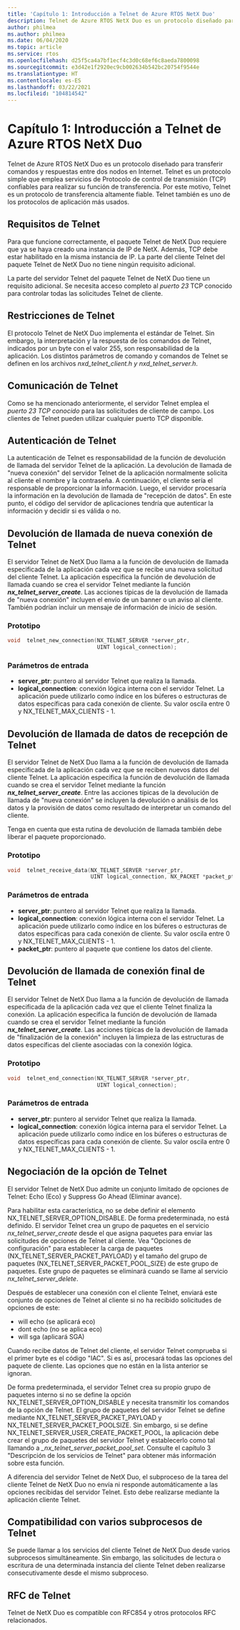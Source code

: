 ```yaml
---
title: 'Capítulo 1: Introducción a Telnet de Azure RTOS NetX Duo'
description: Telnet de Azure RTOS NetX Duo es un protocolo diseñado para transferir comandos y respuestas entre dos nodos en Internet.
author: philmea
ms.author: philmea
ms.date: 06/04/2020
ms.topic: article
ms.service: rtos
ms.openlocfilehash: d25f5ca4a7bf1ecf4c3d0c68ef6c8aeda7800098
ms.sourcegitcommit: e3d42e1f2920ec9cb002634b542bc20754f9544e
ms.translationtype: HT
ms.contentlocale: es-ES
ms.lasthandoff: 03/22/2021
ms.locfileid: "104814542"
---
```

# <a name="chapter-1---introduction-to-the-azure-rtos-netx-duo-telnet"></a>Capítulo 1: Introducción a Telnet de Azure RTOS NetX Duo

Telnet de Azure RTOS NetX Duo es un protocolo diseñado para transferir comandos y respuestas entre dos nodos en Internet. Telnet es un protocolo simple que emplea servicios de Protocolo de control de transmisión (TCP) confiables para realizar su función de transferencia. Por este motivo, Telnet es un protocolo de transferencia altamente fiable. Telnet también es uno de los protocolos de aplicación más usados.

## <a name="telnet-requirements"></a>Requisitos de Telnet

Para que funcione correctamente, el paquete Telnet de NetX Duo requiere que ya se haya creado una instancia de IP de NetX. Además, TCP debe estar habilitado en la misma instancia de IP. La parte del cliente Telnet del paquete Telnet de NetX Duo no tiene ningún requisito adicional.

La parte del servidor Telnet del paquete Telnet de NetX Duo tiene un requisito adicional. Se necesita acceso completo al *puerto 23* TCP conocido para controlar todas las solicitudes Telnet de cliente.

## <a name="telnet-constraints"></a>Restricciones de Telnet 

El protocolo Telnet de NetX Duo implementa el estándar de Telnet. Sin embargo, la interpretación y la respuesta de los comandos de Telnet, indicados por un byte con el valor 255, son responsabilidad de la aplicación. Los distintos parámetros de comando y comandos de Telnet se definen en los archivos *nxd_telnet_client.h y nxd_telnet_server.h*.

## <a name="telnet-communication"></a>Comunicación de Telnet

Como se ha mencionado anteriormente, el servidor Telnet emplea el *puerto 23 TCP conocido* para las solicitudes de cliente de campo. Los clientes de Telnet pueden utilizar cualquier puerto TCP disponible.

## <a name="telnet-authentication"></a>Autenticación de Telnet

La autenticación de Telnet es responsabilidad de la función de devolución de llamada del servidor Telnet de la aplicación. La devolución de llamada de "nueva conexión" del servidor Telnet de la aplicación normalmente solicita al cliente el nombre y la contraseña. A continuación, el cliente sería el responsable de proporcionar la información. Luego, el servidor procesaría la información en la devolución de llamada de "recepción de datos". En este punto, el código del servidor de aplicaciones tendría que autenticar la información y decidir si es válida o no.

## <a name="telnet-new-connection-callback"></a>Devolución de llamada de nueva conexión de Telnet

El servidor Telnet de NetX Duo llama a la función de devolución de llamada especificada de la aplicación cada vez que se recibe una nueva solicitud del cliente Telnet. La aplicación especifica la función de devolución de llamada cuando se crea el servidor Telnet mediante la función ***nx_telnet_server_create***. Las acciones típicas de la devolución de llamada de "nueva conexión" incluyen el envío de un banner o un aviso al cliente. También podrían incluir un mensaje de información de inicio de sesión.

### <a name="prototype"></a>Prototipo

```c
void  telnet_new_connection(NX_TELNET_SERVER *server_ptr, 
                            UINT logical_connection);
```

### <a name="input-parameters"></a>Parámetros de entrada

- **server_ptr**: puntero al servidor Telnet que realiza la llamada.
- **logical_connection**: conexión lógica interna con el servidor Telnet. La aplicación puede utilizarlo como índice en los búferes o estructuras de datos específicas para cada conexión de cliente. Su valor oscila entre 0 y NX_TELNET_MAX_CLIENTS - 1.

## <a name="telnet-receive-data-callback"></a>Devolución de llamada de datos de recepción de Telnet

El servidor Telnet de NetX Duo llama a la función de devolución de llamada especificada de la aplicación cada vez que se reciben nuevos datos del cliente Telnet. La aplicación especifica la función de devolución de llamada cuando se crea el servidor Telnet mediante la función ***nx_telnet_server_create***. Entre las acciones típicas de la devolución de llamada de "nueva conexión" se incluyen la devolución o análisis de los datos y la provisión de datos como resultado de interpretar un comando del cliente.

Tenga en cuenta que esta rutina de devolución de llamada también debe liberar el paquete proporcionado.

### <a name="prototype"></a>Prototipo

```c
void  telnet_receive_data(NX_TELNET_SERVER *server_ptr, 
                          UINT logical_connection, NX_PACKET *packet_ptr);
```
### <a name="input-parameters"></a>Parámetros de entrada

- **server_ptr**: puntero al servidor Telnet que realiza la llamada.
- **logical_connection**: conexión lógica interna con el servidor Telnet. La aplicación puede utilizarlo como índice en los búferes o estructuras de datos específicas para cada conexión de cliente. Su valor oscila entre 0 y NX_TELNET_MAX_CLIENTS - 1.
- **packet_ptr**: puntero al paquete que contiene los datos del cliente.

## <a name="telnet-end-connection-callback"></a>Devolución de llamada de conexión final de Telnet

El servidor Telnet de NetX Duo llama a la función de devolución de llamada especificada de la aplicación cada vez que el cliente Telnet finaliza la conexión. La aplicación especifica la función de devolución de llamada cuando se crea el servidor Telnet mediante la función ***nx_telnet_server_create***. Las acciones típicas de la devolución de llamada de "finalización de la conexión" incluyen la limpieza de las estructuras de datos específicas del cliente asociadas con la conexión lógica.

### <a name="prototype"></a>Prototipo
```c
void  telnet_end_connection(NX_TELNET_SERVER *server_ptr, 
                            UINT logical_connection);
```

### <a name="input-parameters"></a>Parámetros de entrada

- **server_ptr**: puntero al servidor Telnet que realiza la llamada.
- **logical_connection**: conexión lógica interna para el servidor Telnet. La aplicación puede utilizarlo como índice en los búferes o estructuras de datos específicas para cada conexión de cliente. Su valor oscila entre 0 y NX_TELNET_MAX_CLIENTS - 1.

## <a name="telnet-option-negotiation"></a>Negociación de la opción de Telnet

El servidor Telnet de NetX Duo admite un conjunto limitado de opciones de Telnet: Echo (Eco) y Suppress Go Ahead (Eliminar avance).

Para habilitar esta característica, no se debe definir el elemento NX_TELNET_SERVER_OPTION_DISABLE. De forma predeterminada, no está definido. El servidor Telnet crea un grupo de paquetes en el servicio *nx_telnet_server_create* desde el que asigna paquetes para enviar las solicitudes de opciones de Telnet al cliente. Vea "Opciones de configuración" para establecer la carga de paquetes (NX_TELNET_SERVER_PACKET_PAYLOAD) y el tamaño del grupo de paquetes (NX_TELNET_SERVER_PACKET_POOL_SIZE) de este grupo de paquetes. Este grupo de paquetes se eliminará cuando se llame al servicio *nx_telnet_server_delete*.

Después de establecer una conexión con el cliente Telnet, enviará este conjunto de opciones de Telnet al cliente si no ha recibido solicitudes de opciones de este:

- will echo (se aplicará eco)
- dont echo (no se aplica eco)
- will sga (aplicará SGA)

Cuando recibe datos de Telnet del cliente, el servidor Telnet comprueba si el primer byte es el código "IAC". Si es así, procesará todas las opciones del paquete de cliente. Las opciones que no están en la lista anterior se ignoran.

De forma predeterminada, el servidor Telnet crea su propio grupo de paquetes interno si no se define la opción NX_TELNET_SERVER_OPTION_DISABLE y necesita transmitir los comandos de la opción de Telnet. El grupo de paquetes del servidor Telnet se define mediante NX_TELNET_SERVER_PACKET_PAYLOAD y NX_TELNET_SERVER_PACKET_POOLSIZE. Sin embargo, si se define NX_TELNET_SERVER_USER_CREATE_PACKET_POOL, la aplicación debe crear el grupo de paquetes del servidor Telnet y establecerlo como tal llamando a *_nx_telnet_server_packet_pool_set*. Consulte el capítulo 3 "Descripción de los servicios de Telnet" para obtener más información sobre esta función.

A diferencia del servidor Telnet de NetX Duo, el subproceso de la tarea del cliente Telnet de NetX Duo no envía ni responde automáticamente a las opciones recibidas del servidor Telnet. Esto debe realizarse mediante la aplicación cliente Telnet.

## <a name="telnet-multi-thread-support"></a>Compatibilidad con varios subprocesos de Telnet

Se puede llamar a los servicios del cliente Telnet de NetX Duo desde varios subprocesos simultáneamente. Sin embargo, las solicitudes de lectura o escritura de una determinada instancia del cliente Telnet deben realizarse consecutivamente desde el mismo subproceso.

## <a name="telnet-rfcs"></a>RFC de Telnet

Telnet de NetX Duo es compatible con RFC854 y otros protocolos RFC relacionados.
